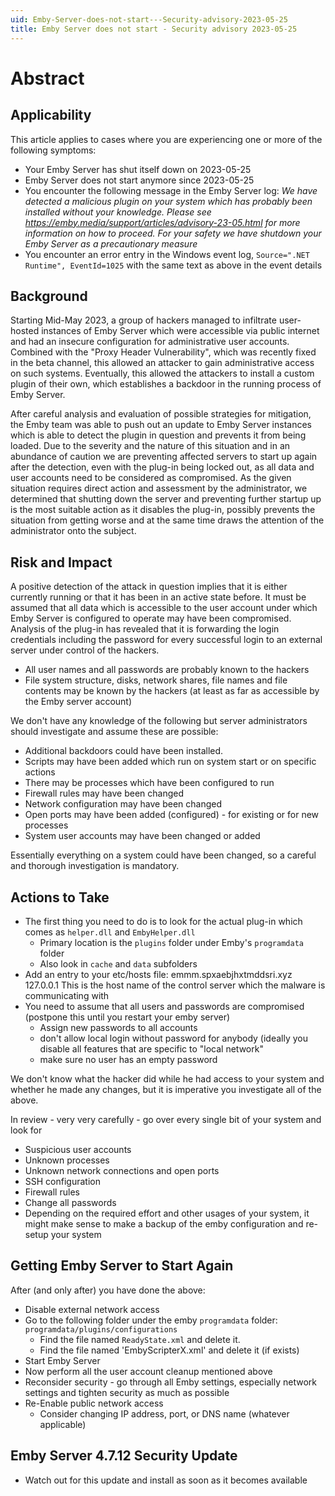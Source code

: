 ```yaml
---
uid: Emby-Server-does-not-start---Security-advisory-2023-05-25
title: Emby Server does not start - Security advisory 2023-05-25
---
```


# Abstract

## Applicability

This article applies to cases where you are experiencing one or more of the following symptoms:

- Your Emby Server has shut itself down on 2023-05-25
- Emby Server does not start anymore since  2023-05-25
- You encounter the following message in the Emby Server log:
  _We have detected a malicious plugin on your system which has probably been installed without your knowledge. Please see https://emby.media/support/articles/advisory-23-05.html for more information on how to proceed. For your safety we have shutdown your Emby Server as a precautionary measure_
- You encounter an error entry in the Windows event log, `Source=".NET Runtime", EventId=1025` with the same text as above in the event details

## Background

Starting Mid-May 2023, a group of hackers managed to infiltrate user-hosted instances of Emby Server which were accessible via public internet and had an insecure configuration for administrative user accounts. Combined with the "Proxy Header Vulnerability", which was recently fixed in the beta channel, this allowed an attacker to gain administrative access on such systems.
Eventually, this allowed the attackers to install a custom plugin of their own, which establishes a backdoor in the running process of Emby Server.

After careful analysis and evaluation of possible strategies for mitigation, the Emby team was able to push out an update to Emby Server instances which is able to detect the plugin in question and prevents it from being loaded. Due to the severity and the nature of this situation and in an abundance of caution we are preventing affected servers to start up again after the detection, even with the plug-in being locked out, as all data and user accounts need to be considered as compromised.
As the given situation requires direct action and assessment by the administrator, we determined that shutting down the server and preventing further startup up is the most suitable action as it disables the plug-in, possibly prevents the situation from getting worse and at the same time draws the attention of the administrator onto the subject.


## Risk and Impact

A positive detection of the attack in question implies that it is either currently running or that it has been in an active state before. It must be assumed that all data which is accessible to the user account under which Emby Server is configured to operate may have been compromised.  Analysis of the plug-in has revealed that it is forwarding the login credentials including the password for every successful login to an external server under control of the hackers.

- All user names and all passwords are probably known to the hackers
- File system structure, disks, network shares, file names and file contents may be known by the hackers
  (at least as far as accessible by the Emby server account)

We don't have any knowledge of the following but server administrators should investigate and assume these are possible:

- Additional backdoors could have been installed. 
- Scripts may have been added which run on system start or on specific actions
- There may be processes which have been configured to run
- Firewall rules may have been changed
- Network configuration may have been changed
- Open ports may have been added (configured) - for existing or for new processes
- System user accounts may have been changed or added

Essentially everything on a system could have been changed, so a careful and thorough investigation is mandatory.


## Actions to Take

- The first thing you need to do is to look for the actual plug-in which comes as `helper.dll` and `EmbyHelper.dll`
  - Primary location is the `plugins` folder under Emby's `programdata` folder
  - Also look in `cache` and `data` subfolders
- Add an entry to your etc/hosts file:
             emmm.spxaebjhxtmddsri.xyz    127.0.0.1
             This is the host name of the control server which the malware is communicating with
- You need to assume that all users and passwords are compromised
  (postpone this until you restart your emby server)
  - Assign new passwords to all accounts
  - don't allow local login without password for anybody
   (ideally you disable all features that are specific to "local network"
  - make sure no user has an empty password

We don't know what the hacker did while he had access to your system and whether he made any changes, but it is imperative you investigate all of the above.

In review - very very carefully - go over every single bit of your system and look for 

- Suspicious user accounts
- Unknown processes
- Unknown network connections and open ports
- SSH configuration
- Firewall rules
- Change all passwords
- Depending on the required effort and other usages of your system, it might make sense to make a backup of the emby configuration and re-setup your system

## Getting Emby Server to Start Again

After (and only after) you have done the above:

- Disable external network access 
- Go to the following folder under the emby `programdata` folder:
  `programdata/plugins/configurations`
  - Find the file named `ReadyState.xml` and delete it.
  - Find the file named 'EmbyScripterX.xml' and delete it (if exists)
- Start Emby Server
- Now perform all the user account cleanup mentioned above
- Reconsider security - go through all Emby settings, especially network settings and tighten security as much as possible
- Re-Enable public network access
  - Consider changing IP address, port, or DNS name  (whatever applicable)

## Emby Server 4.7.12 Security Update

- Watch out for this update and install as soon as it becomes available


